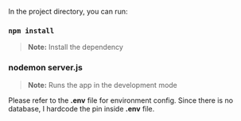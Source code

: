 In the project directory, you can run:

### `npm install`

> **Note:** Install the dependency

### nodemon server.js

> **Note:** Runs the app in the development mode

Please refer to the **.env** file for environment config.
Since there is no database, I hardcode the pin inside **.env** file.
